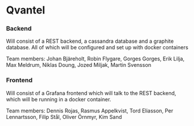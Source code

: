 Qvantel
=======

### Backend

Will consist of a REST backend, a cassandra database and a graphite database. All of which will be configured and set up with docker containers

Team members: Johan Bjäreholt, Robin Flygare, Gorges Gorges, Erik Lilja, Max Meldrum, Niklas Doung, Jozed Miljak, Martin Svensson

### Frontend

Will consist of a Grafana frontend which will talk to the REST backend, which will be running in a docker container.

Team members: Dennis Rojas, Rasmus Appelkvist, Tord Eliasson, Per Lennartsson, Filip Stål, Oliver Örnmyr, Kim Sand

